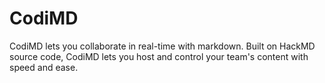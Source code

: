# CodiMD
CodiMD lets you collaborate in real-time with markdown. Built on HackMD source code, CodiMD lets you host and control your team's content with speed and ease.
